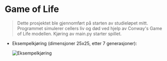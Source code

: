 # Game of Life
> Dette prosjektet ble gjennomført på starten av studieløpet mitt.
> Programmet simulerer cellers liv og død ved hjelp av Conway's Game of Life modellen.
> Kjøring av main.py starter spillet.
- Eksempelkjøring (dimensjoner 25x25, etter 7 generasjoner):  
  
  ![Eksempelkjøring](eksempelkjøring.PNG)
